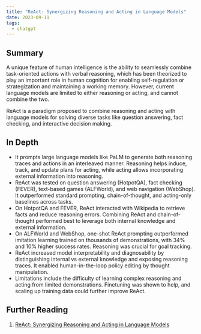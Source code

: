 ```yaml
---
title: "ReAct: Synergizing Reasoning and Acting in Language Models"
date: 2023-09-11
tags:
  - chatgpt
---
```


## Summary

A unique feature of human intelligence is the ability to seamlessly combine task-oriented actions with
verbal reasoning, which has been theorized to play an important role in human cognition for enabling self-regulation or strategization and maintaining a working memory. However, current language models are limited to either reasoning or acting, and cannot combine the two.

ReAct is a paradigm proposed to combine reasoning and acting with language models for solving diverse tasks like question answering, fact checking, and interactive decision making.

## In Depth

- It prompts large language models like PaLM to generate both reasoning traces and actions in an interleaved manner. Reasoning helps induce, track, and update plans for acting, while acting allows incorporating external information into reasoning.
- ReAct was tested on question answering (HotpotQA), fact checking (FEVER), text-based games (ALFWorld), and web navigation (WebShop). It outperformed standard prompting, chain-of-thought, and acting-only baselines across tasks.
- On HotpotQA and FEVER, ReAct interacted with Wikipedia to retrieve facts and reduce reasoning errors. Combining ReAct and chain-of-thought performed best to leverage both internal knowledge and external information.
- On ALFWorld and WebShop, one-shot ReAct prompting outperformed imitation learning trained on thousands of demonstrations, with 34% and 10% higher success rates. Reasoning was crucial for goal tracking.
- ReAct increased model interpretability and diagnosability by distinguishing internal vs external knowledge and exposing reasoning traces. It enabled human-in-the-loop policy editing by thought manipulation.
- Limitations include the difficulty of learning complex reasoning and acting from limited demonstrations. Finetuning was shown to help, and scaling up training data could further improve ReAct.

## Further Reading

1. [ReAct: Synergizing Reasoning and Acting in Language Models](https://arxiv.org/pdf/2210.03629.pdf)


